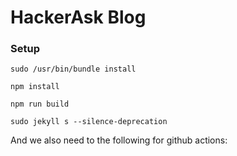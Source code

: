 # HackerAsk Blog 

### Setup
```shell
sudo /usr/bin/bundle install

npm install

npm run build

sudo jekyll s --silence-deprecation
```

And we also need to the following for github actions:
```shell

```
